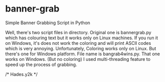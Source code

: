 # banner-grab
Simple Banner Grabbing Script in Python

Well, there's two script files in directory. Original one is bannergrab.py which has colouring text but it works
only on Linux machines. If you run it on Windows, it's does not work the coloring and will print ASCII codes which is
very annoying.
Unfortunately, Coloring works only on Linux. But there's one for Windows platform. File name is bangrab4wins.py.
That one works on Windows. (But no coloring)
I used multi-threading feature to speed up the process of grabbing.

/* Hades.y2k */
